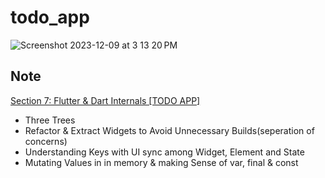 # todo_app

![Screenshot 2023-12-09 at 3 13 20 PM](https://github.com/JayKim88/flutternDart-the-complete-guide-2023/assets/55373668/df40f887-e080-449e-a574-2f90efdd7daa)

## Note

[Section 7: Flutter & Dart Internals [TODO APP]](https://jay-global.notion.site/Section-7-Flutter-Dart-Internals-TODO-APP-0b9b51cd448940ad9d58632a950d12b3?pvs=4)

- Three Trees
- Refactor & Extract Widgets to Avoid Unnecessary Builds(seperation of concerns)
- Understanding Keys with UI sync among Widget, Element and State
- Mutating Values in in memory & making Sense of var, final & const
